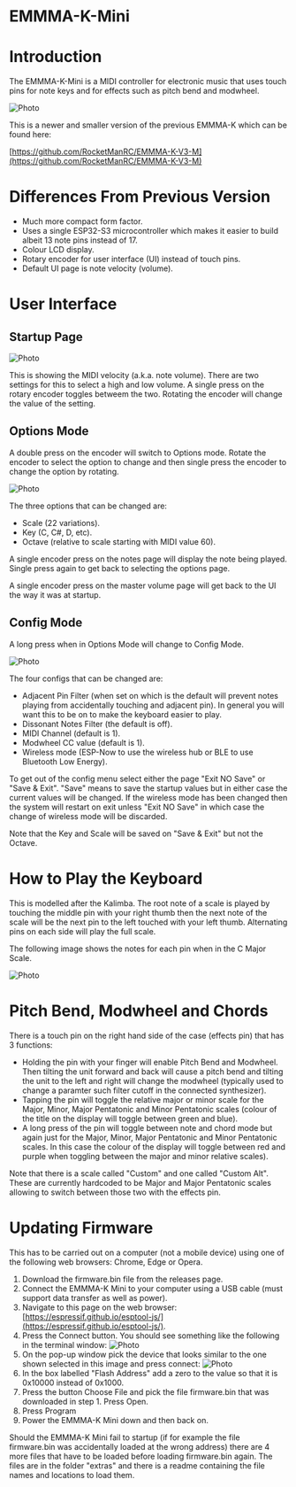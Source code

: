 # EMMMA-K-Mini

# Introduction
The EMMMA-K-Mini is a MIDI controller for electronic music that uses touch pins for note keys and for effects such as pitch bend and modwheel.

![Photo](images/IMG_2009.jpg)

This is a newer and smaller version of the previous EMMMA-K which can be found here:

[https://github.com/RocketManRC/EMMMA-K-V3-M](https://github.com/RocketManRC/EMMMA-K-V3-M)

# Differences From Previous Version

- Much more compact form factor.
- Uses a single ESP32-S3 microcontroller which makes it easier to build albeit 13 note pins instead of 17.
- Colour LCD display.
- Rotary encoder for user interface (UI) instead of touch pins.
- Default UI page is note velocity (volume).

# User Interface

## Startup Page

![Photo](images/IMG_2011.jpg)

This is showing the MIDI velocity (a.k.a. note volume). There are two settings for this to select a high and low volume. A single press on the rotary encoder toggles betweem the two. Rotating the encoder will change the value of the setting.

## Options Mode

A double press on the encoder will switch to Options mode. Rotate the encoder to select the option to change and then single press the encoder to change the option by rotating.

![Photo](images/IMG_2012.jpg)

The three options that can be changed are:
- Scale (22 variations).
- Key (C, C#, D, etc).
- Octave (relative to scale starting with MIDI value 60).

A single encoder press on the notes page will display the note being played. Single press again to get back to selecting the options page. 

A single encoder press on the master volume page will get back to the UI the way it was at startup.

## Config Mode

A long press when in Options Mode will change to Config Mode.

![Photo](images/IMG_2013.jpg)

The four configs that can be changed are:

- Adjacent Pin Filter (when set on which is the default will prevent notes playing from accidentally touching and adjacent pin). In general you will want this to be on to make the keyboard easier to play.
- Dissonant Notes Filter (the default is off).
- MIDI Channel (default is 1).
- Modwheel CC value (default is 1).
- Wireless mode (ESP-Now to use the wireless hub or BLE to use Bluetooth Low Energy).

To get out of the config menu select either the page "Exit NO Save" or "Save & Exit". "Save" means to save the startup values but in either case the current values will be changed. If the wireless mode has been changed then the system will restart on exit unless "Exit NO Save" in which case the change of wireless mode will be discarded.

Note that the Key and Scale will be saved on "Save & Exit" but not the Octave.

# How to Play the Keyboard

This is modelled after the Kalimba. The root note of a scale is played by touching the middle pin with your right thumb then the next note of the scale will be the next pin to the left touched with your left thumb. Alternating pins on each side will play the full scale.

The following image shows the notes for each pin when in the C Major Scale.

![Photo](images/IMG_2014.jpg)

# Pitch Bend, Modwheel and Chords

There is a touch pin on the right hand side of the case (effects pin) that has 3 functions:

- Holding the pin with your finger will enable Pitch Bend and Modwheel. Then tilting the unit forward and back will cause a pitch bend and tilting the unit to the left and right will change the modwheel (typically used to change a paramter such filter cutoff in the connected synthesizer).
- Tapping the pin will toggle the relative major or minor scale for the Major, Minor, Major Pentatonic and Minor Pentatonic scales (colour of the title on the display will toggle between green and blue).
- A long press of the pin will toggle between note and chord mode but again just for the Major, Minor, Major Pentatonic and Minor Pentatonic scales. In this case the colour of the display will toggle between red and purple when toggling between the major and minor relative scales).

Note that there is a scale called "Custom" and one called "Custom Alt". These are currently hardcoded to be Major and Major Pentatonic scales allowing to switch between those two with the effects pin.

# Updating Firmware

This has to be carried out on a computer (not a mobile device) using one of the following web browsers: Chrome, Edge or Opera.

1. Download the firmware.bin file from the releases page.
2. Connect the EMMMA-K Mini to your computer using a USB cable (must support data transfer as well as power).
3. Navigate to this page on the web browser: [https://espressif.github.io/esptool-js/](https://espressif.github.io/esptool-js/).
4. Press the Connect button. You should see something like the following in the terminal window:
![Photo](images/firmwareupdate2.png)
5. On the pop-up window pick the device that looks similar to the one shown selected in this image and press connect: ![Photo](images/firmwareupdate1.png)
6. In the box labelled "Flash Address" add a zero to the value so that it is 0x10000 instead of 0x1000.
7. Press the button Choose File and pick the file firmware.bin that was downloaded in step 1. Press Open.
8. Press Program
9. Power the EMMMA-K Mini down and then back on.

Should the EMMMA-K Mini fail to startup (if for example the file firmware.bin was accidentally loaded at the wrong address) there are 4 more files that have to be loaded before loading firmware.bin again. The files are in the folder "extras" and there is a readme containing the file names and locations to load them.





